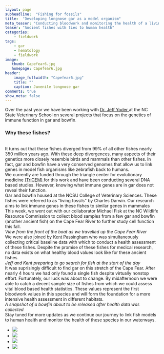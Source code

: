 ```yaml
---
layout: page
subheadline:  "Fishing for fossils"
title:  "Developing longnose gar as a model organism"
meta_teaser: "Conducting bloodwork and monitoring the health of a living fossil"
teaser: "Ancient fishes with ties to human health"
categories:
    - fieldwork
tags:
    - gar
    - hematology
    - fieldwork
image:
   thumb: Capefear6.jpg
   homepage: Capefear6.jpg
header: 
    image_fullwidth: "Capefear6.jpg"
    title: ""
    caption: Juvenile longnose gar
comments: true
show_meta: false
---
```


Over the past year we have been working with <a href='http://www4.ncsu.edu/~jayoder/'> Dr. Jeff Yoder </a> at the NC State Veterinary School on several projects that focus on the genetics of immune function in gar and bowfin. 
<h3>Why these fishes?</h3>
<br> 
It turns out that these fishes diverged from 99% of all other fishes nearly 350 million years ago. With these deep divergences, many aspects of their genetics more closely resemble birds and mammals than other fishes. In fact, gar and bowfin have a very conserved genomes that allow us to link genes in model fish organisms like zebrafish back to humans. 
<br>
We currently are funded through the triangle center for evolutionary medicine <a href='http://tricem.dreamhosters.com/'> (TriCEM) </a> for this work and have been conducting several DNA based studies. However, knowing what immune genes are in gar does not reveal their function.
<br>  
<img class="b30" src="http://carolinafishes.github.io/images/Capefear9.jpg" alt=""><table border="0" <em>Gar and bowfin housed at the NCSU College of Veterinary Sciences. These fishes were referred to as "living fossils" by Charles Darwin. Our research aims to link immune genes in these fishes to similar genes in mammales</em>
<br>
This week, we went out with our collaborator Michael Fisk at the NC Wildlife Resource Commission to collect blood samples from a few gar and bowfin (another ancient fish) on the Cape Fear River to further study cell function this fall.
<br> 
<img class="b30" src="http://carolinafishes.github.io/images/Capefear4.jpg" alt=""><em>View from the front of the boat as we travelled up the Cape Fear River</em>
<br>
We were also joined by <a href='https://cvm.ncsu.edu/directory/passingham-ronald/Kent Passingham'> Kent Passingham </a> who was simultaneously collecting critical baseline data with which to conduct a health assessment of these fishes. Despite the promise of these fishes for medical research, no data exists on what healthy blood values look like for these ancient fishes.
<br> 
<img class="b30" src="http://carolinafishes.github.io/images/Capefear2.jpg" alt=""><em>Jeff and Kent preparing to go search for fish at the start of the day</em>
<br>
It was suprisingly difficult to find gar on this stretch of the Cape Fear. After nearly 4 hours we had only found a single fish despite virtually nonstop effort. Furtunately, our luck was about to change. By midafternoon we were able to catch a decent sample size of fishes from which we could assess vital blood based health statistics. These values represent the first bloodwork values in this species and will form the foundation for a more intensive health assessment in different habitats. 
<br>  
<img class="b30" src="http://carolinafishes.github.io/images/Capefear7.jpg" alt=""><em>A snapshot of a bowfin about to be released after health data was collected</em>
<br>
Stay tuned for more updates as we continue our journey to link fish models to human health and monitor the health of these species in our waterways. 
<ul class="clearing-thumbs small-block-grid-2" data-clearing>
  <li><a href="{{ site.url }}/images/Capefear1.jpg"><img  data-caption="Potential habitat along the Cape Fear" class="th" src="{{ site.url }}/images/Capefear1_thumb.jpg"></a></li>
  <li><a href="{{ site.url }}/images/Capefear3.jpg"><img  data-caption="View from the boat" class="th" src="{{ site.url }}/images/Capefear3_thumb.jpg"></a></li>
  <li><a href="{{ site.url }}/images/Capefear5.jpg"><img  data-caption="Electrodes on the boat" class="th" src="{{ site.url }}/images/Capefear5_thumb.jpg"></a></li>
  <li><a href="{{ site.url }}/images/Capefear8.jpg"><img  data-caption="Gar and bowfin housed at NCSU" class="th" src="{{ site.url }}/images/Capefear8_thumb.jpg"></a></li>
</ul>










